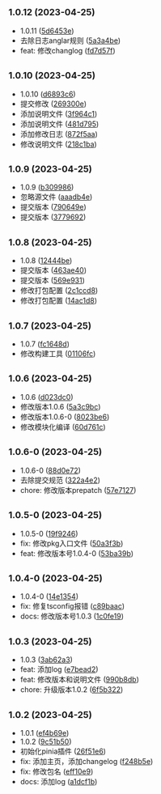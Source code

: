 ## <small>1.0.12 (2023-04-25)</small>

* 1.0.11 ([5d6453e](https://github.com/saofeng-cyber/pinia-sf-persistence-storage/commit/5d6453e))
* 去除日志anglar规则 ([5a3a4be](https://github.com/saofeng-cyber/pinia-sf-persistence-storage/commit/5a3a4be))
* feat: 修改changlog ([fd7d57f](https://github.com/saofeng-cyber/pinia-sf-persistence-storage/commit/fd7d57f))



## <small>1.0.10 (2023-04-25)</small>

* 1.0.10 ([d6893c6](https://github.com/saofeng-cyber/pinia-sf-persistence-storage/commit/d6893c6))
* 提交修改 ([269300e](https://github.com/saofeng-cyber/pinia-sf-persistence-storage/commit/269300e))
* 添加说明文件 ([3f964c1](https://github.com/saofeng-cyber/pinia-sf-persistence-storage/commit/3f964c1))
* 添加说明文件 ([481d795](https://github.com/saofeng-cyber/pinia-sf-persistence-storage/commit/481d795))
* 添加修改日志 ([872f5aa](https://github.com/saofeng-cyber/pinia-sf-persistence-storage/commit/872f5aa))
* 修改说明文件 ([218c1ba](https://github.com/saofeng-cyber/pinia-sf-persistence-storage/commit/218c1ba))



## <small>1.0.9 (2023-04-25)</small>

* 1.0.9 ([b309986](https://github.com/saofeng-cyber/pinia-sf-persistence-storage/commit/b309986))
* 忽略源文件 ([aaadb4e](https://github.com/saofeng-cyber/pinia-sf-persistence-storage/commit/aaadb4e))
* 提交版本 ([790649e](https://github.com/saofeng-cyber/pinia-sf-persistence-storage/commit/790649e))
* 提交版本 ([3779692](https://github.com/saofeng-cyber/pinia-sf-persistence-storage/commit/3779692))



## <small>1.0.8 (2023-04-25)</small>

* 1.0.8 ([12444be](https://github.com/saofeng-cyber/pinia-sf-persistence-storage/commit/12444be))
* 提交版本 ([463ae40](https://github.com/saofeng-cyber/pinia-sf-persistence-storage/commit/463ae40))
* 提交版本 ([569e931](https://github.com/saofeng-cyber/pinia-sf-persistence-storage/commit/569e931))
* 修改打包配置 ([2c1ccd8](https://github.com/saofeng-cyber/pinia-sf-persistence-storage/commit/2c1ccd8))
* 修改打包配置 ([14ac1d8](https://github.com/saofeng-cyber/pinia-sf-persistence-storage/commit/14ac1d8))



## <small>1.0.7 (2023-04-25)</small>

* 1.0.7 ([fc1648d](https://github.com/saofeng-cyber/pinia-sf-persistence-storage/commit/fc1648d))
* 修改构建工具 ([01106fc](https://github.com/saofeng-cyber/pinia-sf-persistence-storage/commit/01106fc))



## <small>1.0.6 (2023-04-25)</small>

* 1.0.6 ([d023dc0](https://github.com/saofeng-cyber/pinia-sf-persistence-storage/commit/d023dc0))
* 修改版本1.0.6 ([5a3c9bc](https://github.com/saofeng-cyber/pinia-sf-persistence-storage/commit/5a3c9bc))
* 修改版本1.0.6-0 ([8023be6](https://github.com/saofeng-cyber/pinia-sf-persistence-storage/commit/8023be6))
* 修改模块化编译 ([60d761c](https://github.com/saofeng-cyber/pinia-sf-persistence-storage/commit/60d761c))



## <small>1.0.6-0 (2023-04-25)</small>

* 1.0.6-0 ([88d0e72](https://github.com/saofeng-cyber/pinia-sf-persistence-storage/commit/88d0e72))
* 去除提交规范 ([322a4e2](https://github.com/saofeng-cyber/pinia-sf-persistence-storage/commit/322a4e2))
* chore: 修改版本prepatch ([57e7127](https://github.com/saofeng-cyber/pinia-sf-persistence-storage/commit/57e7127))



## <small>1.0.5-0 (2023-04-25)</small>

* 1.0.5-0 ([19f9246](https://github.com/saofeng-cyber/pinia-sf-persistence-storage/commit/19f9246))
* fix: 修改pkg入口文件 ([50a3f3b](https://github.com/saofeng-cyber/pinia-sf-persistence-storage/commit/50a3f3b))
* feat: 修改版本号1.0.4-0 ([53ba39b](https://github.com/saofeng-cyber/pinia-sf-persistence-storage/commit/53ba39b))



## <small>1.0.4-0 (2023-04-25)</small>

* 1.0.4-0 ([14e1354](https://github.com/saofeng-cyber/pinia-sf-persistence-storage/commit/14e1354))
* fix: 修复tsconfig报错 ([c89baac](https://github.com/saofeng-cyber/pinia-sf-persistence-storage/commit/c89baac))
* docs: 修改版本号1.0.3 ([1c0fe19](https://github.com/saofeng-cyber/pinia-sf-persistence-storage/commit/1c0fe19))



## <small>1.0.3 (2023-04-25)</small>

* 1.0.3 ([3ab62a3](https://github.com/saofeng-cyber/pinia-sf-persistence-storage/commit/3ab62a3))
* feat: 添加log ([e7bead2](https://github.com/saofeng-cyber/pinia-sf-persistence-storage/commit/e7bead2))
* feat: 修改版本和说明文件 ([990b8db](https://github.com/saofeng-cyber/pinia-sf-persistence-storage/commit/990b8db))
* chore: 升级版本1.0.2 ([6f5b322](https://github.com/saofeng-cyber/pinia-sf-persistence-storage/commit/6f5b322))



## <small>1.0.2 (2023-04-25)</small>

* 1.0.1 ([ef4b69e](https://github.com/saofeng-cyber/pinia-sf-persistence-storage/commit/ef4b69e))
* 1.0.2 ([9c51b50](https://github.com/saofeng-cyber/pinia-sf-persistence-storage/commit/9c51b50))
* 初始化pinia插件 ([26f51e6](https://github.com/saofeng-cyber/pinia-sf-persistence-storage/commit/26f51e6))
* fix: 添加主页，添加changelog ([f248b5e](https://github.com/saofeng-cyber/pinia-sf-persistence-storage/commit/f248b5e))
* fix: 修改包名 ([eff10e9](https://github.com/saofeng-cyber/pinia-sf-persistence-storage/commit/eff10e9))
* docs: 添加log ([a1dcf1b](https://github.com/saofeng-cyber/pinia-sf-persistence-storage/commit/a1dcf1b))



